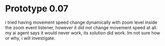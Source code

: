 
# Prototype 0.07
i tried having movement speed change dynamically with zoom level inside the zoom event listener, however it did not change movement speed at all. my ai agent says it would never work, its solution did work. Im not sure how or why, i will investigate.
